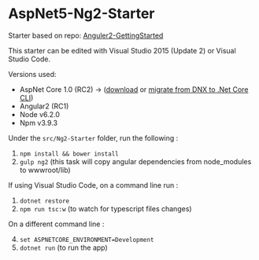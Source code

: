 # AspNet5-Ng2-Starter
Starter based on repo: [Anguler2-GettingStarted](https://github.com/DeborahK/Angular2-GettingStarted)


This starter can be edited with Visual Studio 2015 (Update 2) or Visual Studio Code.

Versions used:
* AspNet Core 1.0 (RC2) -> ([download](https://www.microsoft.com/net/core) or [migrate from DNX to .Net Core CLI](http://dotnet.github.io/docs/core-concepts/dnx-migration.html))
* Angular2 (RC1)
* Node v6.2.0
* Npm v3.9.3


Under the `src/Ng2-Starter` folder, run the following :

1. ``` npm install && bower install ```
2. ``` gulp ng2 ``` (this task will copy angular dependencies from node_modules to wwwroot/lib)


If using Visual Studio Code, on a command line run :

1. ``` dotnet restore ```
3. ``` npm run tsc:w ``` (to watch for typescript files changes)
 
On a different command line :

4. ``` set ASPNETCORE_ENVIRONMENT=Development ```
5. ``` dotnet run ``` (to run the app)
